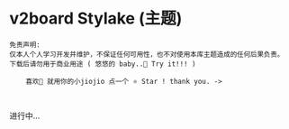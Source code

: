 # v2board Stylake (主题)

```
免责声明:
仅本人个人学习开发并维护，不保证任何可用性，也不对使用本库主题造成的任何后果负责。
下载后请勿用于商业用途 ( 悠悠的 baby..🌹 Try it!!! )

    喜欢🥰 就用你的小jiojio 点一个 ⭐️ Star ! thank you. ->
```
#

进行中...
